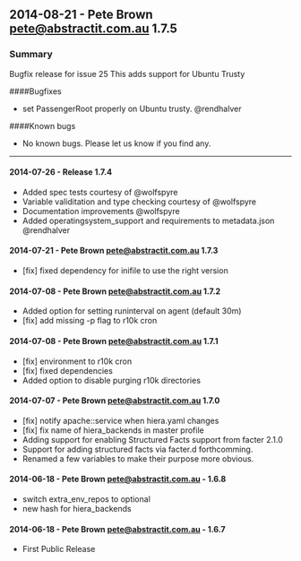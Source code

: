 ## 2014-08-21 - Pete Brown <pete@abstractit.com.au> 1.7.5
### Summary
  Bugfix release for issue 25
  This adds support for Ubuntu Trusty

####Bugfixes
- set PassengerRoot properly on Ubuntu trusty. @rendhalver

####Known bugs
* No known bugs. Please let us know if you find any.

---
#### 2014-07-26 - Release 1.7.4
 * Added spec tests courtesy of @wolfspyre
 * Variable validitation and type checking courtesy of @wolfspyre
 * Documentation improvements @wolfspyre
 * Added operatingsystem_support and requirements to metadata.json @rendhalver

#### 2014-07-21 - Pete Brown <pete@abstractit.com.au> 1.7.3
 * [fix] fixed dependency for inifile to use the right version

#### 2014-07-08 - Pete Brown <pete@abstractit.com.au> 1.7.2
 * Added option for setting runinterval on agent (default 30m)
 * [fix] add missing -p flag to r10k cron
 
#### 2014-07-08 - Pete Brown <pete@abstractit.com.au> 1.7.1
 * [fix] environment to r10k cron
 * [fix] fixed dependencies
 * Added option to disable purging r10k directories

#### 2014-07-07 - Pete Brown <pete@abstractit.com.au> 1.7.0
 * [fix] notify apache::service when hiera.yaml changes
 * [fix] fix name of hiera_backends in master profile
 * Adding support for enabling Structured Facts support from facter 2.1.0
 * Support for adding structured facts via facter.d forthcomming.
 * Renamed a few variables to make their purpose more obvious.

#### 2014-06-18 - Pete Brown <pete@abstractit.com.au> - 1.6.8

 * switch extra_env_repos to optional
 * new hash for hiera_backends

#### 2014-06-18 - Pete Brown <pete@abstractit.com.au> - 1.6.7

 * First Public Release
